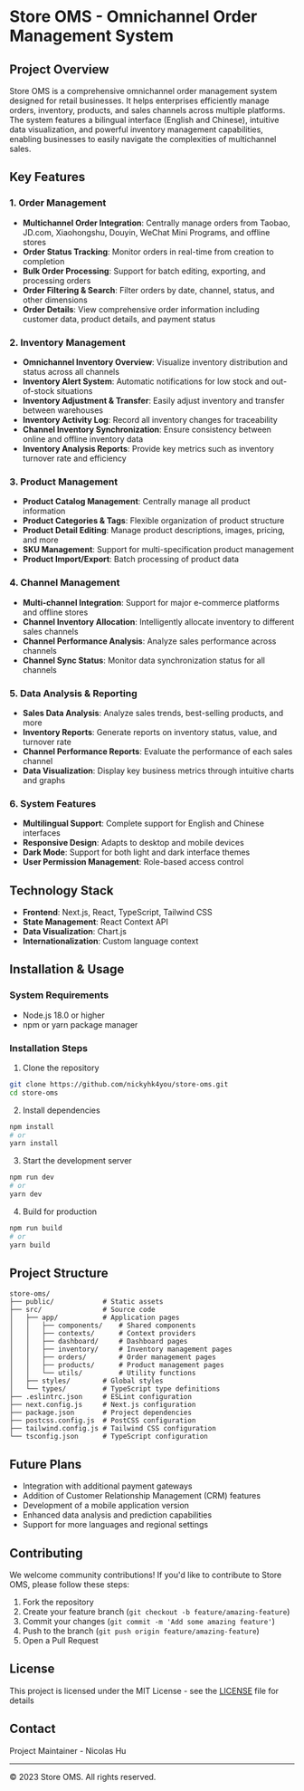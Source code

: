 # Store OMS - Omnichannel Order Management System

## Project Overview

Store OMS is a comprehensive omnichannel order management system designed for retail businesses. It helps enterprises efficiently manage orders, inventory, products, and sales channels across multiple platforms. The system features a bilingual interface (English and Chinese), intuitive data visualization, and powerful inventory management capabilities, enabling businesses to easily navigate the complexities of multichannel sales.

## Key Features

### 1. Order Management
- **Multichannel Order Integration**: Centrally manage orders from Taobao, JD.com, Xiaohongshu, Douyin, WeChat Mini Programs, and offline stores
- **Order Status Tracking**: Monitor orders in real-time from creation to completion
- **Bulk Order Processing**: Support for batch editing, exporting, and processing orders
- **Order Filtering & Search**: Filter orders by date, channel, status, and other dimensions
- **Order Details**: View comprehensive order information including customer data, product details, and payment status

### 2. Inventory Management
- **Omnichannel Inventory Overview**: Visualize inventory distribution and status across all channels
- **Inventory Alert System**: Automatic notifications for low stock and out-of-stock situations
- **Inventory Adjustment & Transfer**: Easily adjust inventory and transfer between warehouses
- **Inventory Activity Log**: Record all inventory changes for traceability
- **Channel Inventory Synchronization**: Ensure consistency between online and offline inventory data
- **Inventory Analysis Reports**: Provide key metrics such as inventory turnover rate and efficiency

### 3. Product Management
- **Product Catalog Management**: Centrally manage all product information
- **Product Categories & Tags**: Flexible organization of product structure
- **Product Detail Editing**: Manage product descriptions, images, pricing, and more
- **SKU Management**: Support for multi-specification product management
- **Product Import/Export**: Batch processing of product data

### 4. Channel Management
- **Multi-channel Integration**: Support for major e-commerce platforms and offline stores
- **Channel Inventory Allocation**: Intelligently allocate inventory to different sales channels
- **Channel Performance Analysis**: Analyze sales performance across channels
- **Channel Sync Status**: Monitor data synchronization status for all channels

### 5. Data Analysis & Reporting
- **Sales Data Analysis**: Analyze sales trends, best-selling products, and more
- **Inventory Reports**: Generate reports on inventory status, value, and turnover rate
- **Channel Performance Reports**: Evaluate the performance of each sales channel
- **Data Visualization**: Display key business metrics through intuitive charts and graphs

### 6. System Features
- **Multilingual Support**: Complete support for English and Chinese interfaces
- **Responsive Design**: Adapts to desktop and mobile devices
- **Dark Mode**: Support for both light and dark interface themes
- **User Permission Management**: Role-based access control

## Technology Stack

- **Frontend**: Next.js, React, TypeScript, Tailwind CSS
- **State Management**: React Context API
- **Data Visualization**: Chart.js
- **Internationalization**: Custom language context

## Installation & Usage

### System Requirements
- Node.js 18.0 or higher
- npm or yarn package manager

### Installation Steps

1. Clone the repository
```bash
git clone https://github.com/nickyhk4you/store-oms.git
cd store-oms
```

2. Install dependencies
```bash
npm install
# or
yarn install
```

3. Start the development server
```bash
npm run dev
# or
yarn dev
```

4. Build for production
```bash
npm run build
# or
yarn build
```

## Project Structure

```
store-oms/
├── public/            # Static assets
├── src/               # Source code
│   ├── app/           # Application pages
│   │   ├── components/    # Shared components
│   │   ├── contexts/      # Context providers
│   │   ├── dashboard/     # Dashboard pages
│   │   ├── inventory/     # Inventory management pages
│   │   ├── orders/        # Order management pages
│   │   ├── products/      # Product management pages
│   │   └── utils/         # Utility functions
│   ├── styles/        # Global styles
│   └── types/         # TypeScript type definitions
├── .eslintrc.json     # ESLint configuration
├── next.config.js     # Next.js configuration
├── package.json       # Project dependencies
├── postcss.config.js  # PostCSS configuration
├── tailwind.config.js # Tailwind CSS configuration
└── tsconfig.json      # TypeScript configuration
```

## Future Plans

- Integration with additional payment gateways
- Addition of Customer Relationship Management (CRM) features
- Development of a mobile application version
- Enhanced data analysis and prediction capabilities
- Support for more languages and regional settings

## Contributing

We welcome community contributions! If you'd like to contribute to Store OMS, please follow these steps:

1. Fork the repository
2. Create your feature branch (`git checkout -b feature/amazing-feature`)
3. Commit your changes (`git commit -m 'Add some amazing feature'`)
4. Push to the branch (`git push origin feature/amazing-feature`)
5. Open a Pull Request

## License

This project is licensed under the MIT License - see the [LICENSE](LICENSE) file for details

## Contact

Project Maintainer - Nicolas Hu


---

© 2023 Store OMS. All rights reserved.